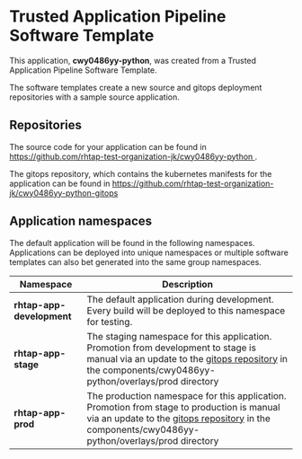 # Trusted Application Pipeline Software Template

This application, **cwy0486yy-python**, was created from a Trusted Application Pipeline Software Template.

The software templates create a new source and gitops deployment repositories with a sample source application. 

## Repositories

The source code for your application can be found in [https://github.com/rhtap-test-organization-jk/cwy0486yy-python ](https://github.com/rhtap-test-organization-jk/cwy0486yy-python ).
 
The gitops repository, which contains the kubernetes manifests for the application can be found in 
[https://github.com/rhtap-test-organization-jk/cwy0486yy-python-gitops ](https://github.com/rhtap-test-organization-jk/cwy0486yy-python-gitops ) 

## Application namespaces 

The default application will be found in the following namespaces. Applications can be deployed into unique namespaces or multiple software templates can also bet generated into the same group namespaces.  

|  Namespace   |  Description   |  
| -------- | -------- |   
| **rhtap-app-development** | The default application during development. Every build will be deployed to this namespace for testing. | 
| **rhtap-app-stage** | The staging namespace for this application. Promotion from development to stage is manual via an update to the [gitops repository](https://github.com/rhtap-test-organization-jk/cwy0486yy-python-gitops ) in the components/cwy0486yy-python/overlays/prod directory |  
| **rhtap-app-prod** | The production namespace for this application. Promotion from stage to production is manual via an update to the [gitops repository](https://github.com/rhtap-test-organization-jk/cwy0486yy-python-gitops ) in the components/cwy0486yy-python/overlays/prod directory | 